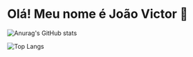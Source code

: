 # Olá! Meu nome é João Victor 🚀

![Anurag's GitHub stats](https://github-readme-stats.vercel.app/api?username=Jvictor26&show_icons=true&theme=radical)

![Top Langs](https://github-readme-stats.vercel.app/api/top-langs/?username=Jvictor26&hide_progress=true)

